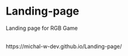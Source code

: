 # Landing-page
<p> Landing page for RGB Game </p>
<br>
https://michal-w-dev.github.io/Landing-page/

